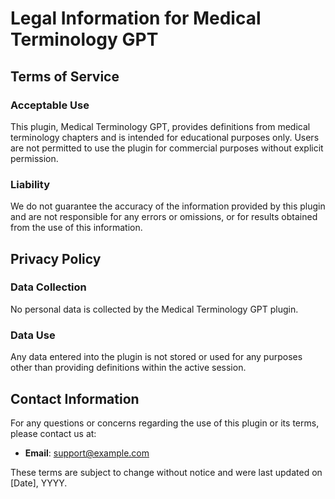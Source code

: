 # Legal Information for Medical Terminology GPT

## Terms of Service

### Acceptable Use
This plugin, Medical Terminology GPT, provides definitions from medical terminology chapters and is intended for educational purposes only. Users are not permitted to use the plugin for commercial purposes without explicit permission.

### Liability
We do not guarantee the accuracy of the information provided by this plugin and are not responsible for any errors or omissions, or for results obtained from the use of this information.

## Privacy Policy

### Data Collection
No personal data is collected by the Medical Terminology GPT plugin.

### Data Use
Any data entered into the plugin is not stored or used for any purposes other than providing definitions within the active session.

## Contact Information

For any questions or concerns regarding the use of this plugin or its terms, please contact us at:

- **Email**: support@example.com

These terms are subject to change without notice and were last updated on [Date], YYYY.
